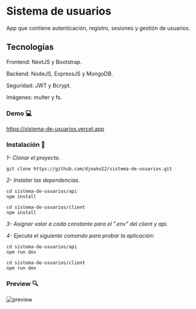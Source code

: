 # Sistema de usuarios
App que contiene autenticación, registro, sesiones y gestión de usuarios.

## Tecnologías
Frontend: NextJS y Bootstrap.

Backend: NodeJS, ExpressJS y MongoDB.

Seguridad: JWT y Bcrypt.

Imágenes: multer y fs.

### Demo :computer:
https://sistema-de-usuarios.vercel.app

### Instalación 🔧

_1- Clonar el proyecto._

```
git clone https://github.com/djoako22/sistema-de-usuarios.git
```

_2- Instalar las dependencias._

```
cd sistema-de-usuarios/api
npm install
```
```
cd sistema-de-usuarios/client
npm install
```

_3- Asignar valor a cada constante para el ".env" del client y api._

_4- Ejecuta el siguiente comando para probar la aplicación:_
```
cd sistema-de-usuarios/api
npm run dev
```
```
cd sistema-de-usuarios/client
npm run dev
```

### Preview :mag:
![preview](https://djoako22.github.io/src/proyectos/sistema-de-usuarios.png)
